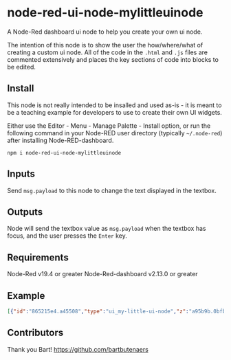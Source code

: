 node-red-ui-node-mylittleuinode
===============================

A Node-Red dashboard ui node to help you create your own ui node.

The intention of this node is to show the user the how/where/what of creating a custom ui node.
All of the code in the `.html` and `.js` files are commented extensively and places the key sections of code into blocks to be edited.

## Install
This node is not really intended to be insalled and used as-is - it is meant to be a teaching example for
developers to use to create their own UI widgets.

Either use the Editor - Menu - Manage Palette - Install option, or run the following command in your Node-RED user directory (typically `~/.node-red`) after installing Node-RED-dashboard.

    npm i node-red-ui-node-mylittleuinode

## Inputs
Send `msg.payload` to this node to change the text displayed in the textbox.

## Outputs
Node will send the textbox value as `msg.payload` when the textbox has focus, and the user presses the `Enter` key.


## Requirements
Node-Red v19.4 or greater
Node-Red-dashboard v2.13.0 or greater

## Example
```json
[{"id":"865215e4.a45508","type":"ui_my-little-ui-node","z":"a95b9b.0bfb7468","group":"eec59831.7f2e18","order":0,"width":0,"height":0,"name":"","textLabel":"My Little UI Node","textColor":"#000000","x":3410,"y":380,"wires":[["f9941dcd.0a9cf"]]},{"id":"d3d5d6de.eb37c8","type":"inject","z":"a95b9b.0bfb7468","name":"","topic":"","payload":"","payloadType":"date","repeat":"","crontab":"","once":false,"onceDelay":0.1,"x":3210,"y":380,"wires":[["865215e4.a45508"]]},{"id":"f9941dcd.0a9cf","type":"debug","z":"a95b9b.0bfb7468","name":"","active":true,"tosidebar":true,"console":false,"tostatus":false,"complete":"false","x":3620,"y":380,"wires":[]},{"id":"eec59831.7f2e18","type":"ui_group","z":"","name":"Test","tab":"6522c70.1515a38","disp":true,"width":"6","collapse":false},{"id":"6522c70.1515a38","type":"ui_tab","z":"","name":"Sandbox","icon":"dashboard","disabled":false,"hidden":false}]
```

## Contributors
Thank you Bart!
https://github.com/bartbutenaers
